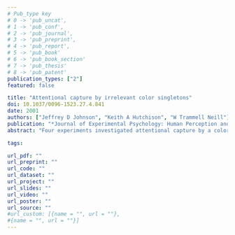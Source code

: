 ```yaml
---
# Pub_type key
# 0 -> 'pub_uncat',
# 1 -> 'pub_conf',
# 2 -> 'pub_journal',
# 3 -> 'pub_preprint',
# 4 -> 'pub_report',
# 5 -> 'pub_book'
# 6 -> 'pub_book_section'
# 7 -> 'pub_thesis'
# 8 -> 'pub_patent'
publication_types: ["2"]
featured: false

title: "Attentional capture by irrelevant color singletons"
doi: 10.1037/0096-1523.27.4.841
date: 2001
authors: ["Jeffrey D Johnson", "Keith A Hutchison", "W Trammell Neill"]
publication: "*Journal of Experimental Psychology: Human Perception and Performance*, 27(4), 841--847"
abstract: "Four experiments investigated attentional capture by a color singleton in visual search for a nonsingleton target. B. S. Gibson and E. M. Kelsey (1998) found that a color singleton in a precuing array facilitated target discrimination at that location if the same color also signaled the target array onset. The authors found similar cuing effects regardless of whether the singleton color matched the target array and regardless of whether subjects could anticipate the singleton or target-array color. In Experiment 4, a color singleton captured attention when it appeared in the precuing array but not when it appeared in the target array. The results indicate that attentional control settings for displaywide attributes are imprecise: Although subjects may anticipate a specific color, they cannot avoid attentional capture by other irrelevant colors. In addition, the effect of irrelevant singletons depends on whether a target is simultaneously present in the array."

tags: 

url_pdf: ""
url_preprint: ""
url_code: ""
url_dataset: ""
url_project: ""
url_slides: ""
url_video: ""
url_poster: ""
url_source: ""
#url_custom: [{name = "", url = ""},
#{name = "", url = ""}]
---
```


